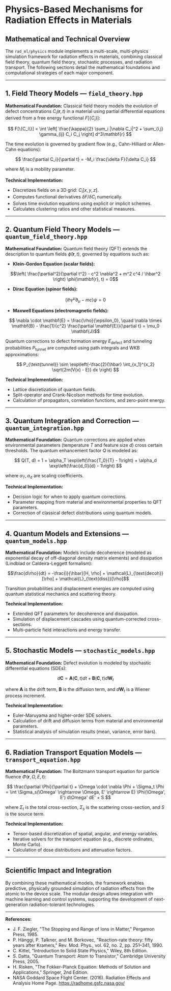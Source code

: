 # Physics-Based Mechanisms for Radiation Effects in Materials

## Mathematical and Technical Overview

The `rad_ml/physics` module implements a multi-scale, multi-physics simulation framework for radiation effects in materials, combining classical field theory, quantum field theory, stochastic processes, and radiation transport. The following sections detail the mathematical foundations and computational strategies of each major component.

---

## 1. Field Theory Models — `field_theory.hpp`

**Mathematical Foundation:**
Classical field theory models the evolution of defect concentrations $C_i(\mathbf{r}, t)$ in a material using partial differential equations derived from a free energy functional $F[\{C_i\}]$:

$$
F[\{C_i\}] = \int \left[ \frac{\kappa}{2} \sum_i |\nabla C_i|^2 + \sum_{i,j} \gamma_{ij} C_i C_j \right] d^3\mathbf{r}
$$

The time evolution is governed by gradient flow (e.g., Cahn-Hilliard or Allen-Cahn equations):

$$
\frac{\partial C_i}{\partial t} = -M_i \frac{\delta F}{\delta C_i}
$$

where $M_i$ is a mobility parameter.

**Technical Implementation:**
- Discretizes fields on a 3D grid: $C_i[x, y, z]$.
- Computes functional derivatives $\delta F / \delta C_i$ numerically.
- Solves time evolution equations using explicit or implicit schemes.
- Calculates clustering ratios and other statistical measures.

---

## 2. Quantum Field Theory Models — `quantum_field_theory.hpp`

**Mathematical Foundation:**
Quantum field theory (QFT) extends the description to quantum fields $\hat{\phi}(\mathbf{r}, t)$, governed by equations such as:

- **Klein-Gordon Equation (scalar fields):**
```math
\left( \frac{\partial^2}{\partial t^2} - c^2 \nabla^2 + m^2 c^4 / \hbar^2 \right) \phi(\mathbf{r}, t) = 0
```

- **Dirac Equation (spinor fields):**
```math
  (i\hbar \gamma^\mu \partial_\mu - mc) \psi = 0
```
- **Maxwell Equations (electromagnetic fields):**
```math
  \nabla \cdot \mathbf{E} = \frac{\rho}{\epsilon_0}, \quad \nabla \times \mathbf{B} - \frac{1}{c^2} \frac{\partial \mathbf{E}}{\partial t} = \mu_0 \mathbf{J}
```

Quantum corrections to defect formation energy $E_{\text{defect}}$ and tunneling probabilities $P_{\text{tunnel}}$ are computed using path integrals and WKB approximations:

$$
P_{\text{tunnel}} \sim \exp\left(-\frac{2}{\hbar} \int_{x_1}^{x_2} \sqrt{2m(V(x) - E)} dx \right)
$$

**Technical Implementation:**
- Lattice discretization of quantum fields.
- Split-operator and Crank-Nicolson methods for time evolution.
- Calculation of propagators, correlation functions, and zero-point energy.

---

## 3. Quantum Integration and Correction — `quantum_integration.hpp`

**Mathematical Foundation:**
Quantum corrections are applied when environmental parameters (temperature $T$ and feature size $d$) cross certain thresholds. The quantum enhancement factor $Q$ is modeled as:

$$
Q(T, d) = 1 + \alpha_T \exp\left(\frac{T_0}{T} - 1\right) + \alpha_d \exp\left(\frac{d_0}{d} - 1\right)
$$

where $\alpha_T, \alpha_d$ are scaling coefficients.

**Technical Implementation:**
- Decision logic for when to apply quantum corrections.
- Parameter mapping from material and environmental properties to QFT parameters.
- Correction of classical defect distributions using quantum models.

---

## 4. Quantum Models and Extensions — `quantum_models.hpp`

**Mathematical Foundation:**
Models include decoherence (modeled as exponential decay of off-diagonal density matrix elements) and dissipation (Lindblad or Caldeira-Leggett formalism):

```math
\frac{d\rho}{dt} = -\frac{i}{\hbar}[H, \rho] + \mathcal{L}_{\text{decoh}}[\rho] + \mathcal{L}_{\text{diss}}[\rho]
```

Transition probabilities and displacement energies are computed using quantum statistical mechanics and scattering theory.

**Technical Implementation:**
- Extended QFT parameters for decoherence and dissipation.
- Simulation of displacement cascades using quantum-corrected cross-sections.
- Multi-particle field interactions and energy transfer.

---

## 5. Stochastic Models — `stochastic_models.hpp`

**Mathematical Foundation:**
Defect evolution is modeled by stochastic differential equations (SDEs):

$$
d\mathbf{C} = \mathbf{A}(\mathbf{C}, t) dt + \mathbf{B}(\mathbf{C}, t) d\mathbf{W}_t
$$

where $\mathbf{A}$ is the drift term, $\mathbf{B}$ is the diffusion term, and $d\mathbf{W}_t$ is a Wiener process increment.

**Technical Implementation:**
- Euler-Maruyama and higher-order SDE solvers.
- Calculation of drift and diffusion terms from material and environmental parameters.
- Statistical analysis of simulation results (mean, variance, error bars).

---

## 6. Radiation Transport Equation Models — `transport_equation.hpp`

**Mathematical Foundation:**
The Boltzmann transport equation for particle fluence $\Phi(\mathbf{r}, \Omega, E, t)$:

$$
\frac{\partial \Phi}{\partial t} + \Omega \cdot \nabla \Phi + \Sigma_t \Phi = \int \Sigma_s(\Omega' \rightarrow \Omega, E' \rightarrow E) \Phi(\Omega', E') d\Omega' dE' + S
$$

where $\Sigma_t$ is the total cross-section, $\Sigma_s$ is the scattering cross-section, and $S$ is the source term.

**Technical Implementation:**
- Tensor-based discretization of spatial, angular, and energy variables.
- Iterative solvers for the transport equation (e.g., discrete ordinates, Monte Carlo).
- Calculation of dose distributions and attenuation factors.

---

## Scientific Impact and Integration

By combining these mathematical models, the framework enables predictive, physically grounded simulation of radiation effects from the atomic to the device scale. The modular design allows integration with machine learning and control systems, supporting the development of next-generation radiation-tolerant technologies.

---

**References:**
- J. F. Ziegler, "The Stopping and Range of Ions in Matter," Pergamon Press, 1985.
- P. Hänggi, P. Talkner, and M. Borkovec, "Reaction-rate theory: fifty years after Kramers," Rev. Mod. Phys., vol. 62, no. 2, pp. 251–341, 1990.
- C. Kittel, "Introduction to Solid State Physics," Wiley, 8th Edition.
- S. Datta, "Quantum Transport: Atom to Transistor," Cambridge University Press, 2005.
- H. Risken, "The Fokker-Planck Equation: Methods of Solution and Applications," Springer, 2nd Edition.
- NASA Goddard Space Flight Center. (2016). Radiation Effects and Analysis Home Page. https://radhome.gsfc.nasa.gov/
